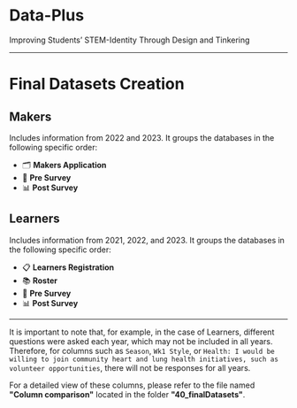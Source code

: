 # Data-Plus
Improving Students’ STEM-Identity Through Design and Tinkering

---
# Final Datasets Creation

## Makers
Includes information from 2022 and 2023. It groups the databases in the following specific order:
- 🗂️ **Makers Application**
- 📝 **Pre Survey**
- 📊 **Post Survey**

## Learners
Includes information from 2021, 2022, and 2023. It groups the databases in the following specific order:
- 📋 **Learners Registration**
- 📚 **Roster**
- 📝 **Pre Survey**
- 📊 **Post Survey**

---

It is important to note that, for example, in the case of Learners, different questions were asked each year, which may not be included in all years. Therefore, for columns such as `Season`, `Wk1 Style`, or `Health: I would be willing to join community heart and lung health initiatives, such as volunteer opportunities`, there will not be responses for all years. 

For a detailed view of these columns, please refer to the file named **"Column comparison"** located in the folder **"40_finalDatasets"**.
